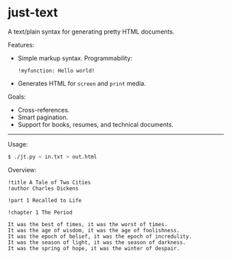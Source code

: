 just-text
=========

A text/plain syntax for generating pretty HTML documents.

Features:
* Simple markup syntax. Programmability:

    ```
    !myfunction: Hello world!
    ```

* Generates HTML for `screen` and `print` media.

Goals:
* Cross-references.
* Smart pagination.
* Support for books, resumes, and technical documents.

---

Usage:
```sh
$ ./jt.py < in.txt > out.html
```

Overview:

```
!title A Tale of Two Cities
!author Charles Dickens

!part 1 Recalled to Life

!chapter 1 The Period

It was the best of times, it was the worst of times.
It was the age of wisdom, it was the age of foolishness.
It was the epoch of belief, it was the epoch of incredulity.
It was the season of light, it was the season of darkness.
It was the spring of hope, it was the winter of despair.
```

